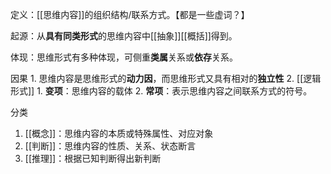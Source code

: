 定义：[[思维内容]]的组织结构/联系方式。【都是一些虚词？】

起源：从**具有同类形式**的思维内容中[[抽象]][[概括]]得到。

体现：思维形式有多种体现，可侧重**类属**关系或**依存**关系。

因果
	1. 思维内容是思维形式的**动力因**，而思维形式又具有相对的**独立性**
	2. [[逻辑形式]]
		1. **变项**：思维内容的载体
		2. **常项**：表示思维内容之间联系方式的符号。

分类
1. [[概念]]：思维内容的本质或特殊属性、对应对象
2. [[判断]]：思维内容的性质、关系、状态断言
3. [[推理]]：根据已知判断得出新判断
